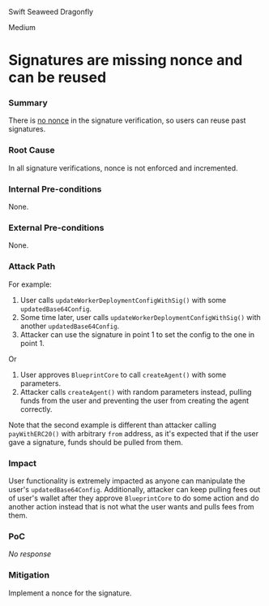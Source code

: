 Swift Seaweed Dragonfly

Medium

# Signatures are missing nonce and can be reused

### Summary

There is [no nonce](https://github.com/sherlock-audit/2025-03-crestal-network/blob/main/crestal-omni-contracts/src/EIP712.sol#L26-L40) in the signature verification, so users can reuse past signatures.

### Root Cause

In all signature verifications, nonce is not enforced and incremented.

### Internal Pre-conditions

None.

### External Pre-conditions

None.

### Attack Path

For example: 
1. User calls `updateWorkerDeploymentConfigWithSig()` with some `updatedBase64Config`.
2. Some time later, user calls `updateWorkerDeploymentConfigWithSig()` with another `updatedBase64Config`.
3. Attacker can use the signature in point 1 to set the config to the one in point 1.

Or
1. User approves `BlueprintCore` to call `createAgent()` with some parameters.
2. Attacker calls `createAgent()` with random parameters instead, pulling funds from the user and preventing the user from creating the agent correctly.

Note that the second example is different than attacker calling `payWithERC20()` with arbitrary `from` address, as it's expected that if the user gave a signature, funds should be pulled from them.

### Impact

User functionality is extremely impacted as anyone can manipulate the user's  `updatedBase64Config`.
Additionally, attacker can keep pulling fees out of user's wallet after they approve `BlueprintCore` to do some action and do another action instead that is not what the user wants and pulls fees from them.

### PoC

_No response_

### Mitigation

Implement a nonce for the signature.